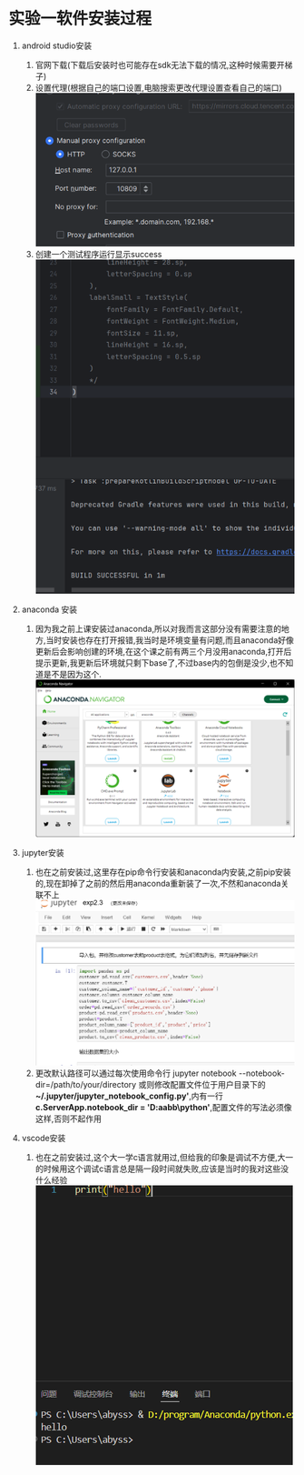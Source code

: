 # 实验一软件安装过程

1. android studio安装
   1. 官网下载(下载后安装时也可能存在sdk无法下载的情况,这种时候需要开梯子)
   2. 设置代理(根据自己的端口设置,电脑搜索更改代理设置查看自己的端口)
   ![代理设置](proxy.png)
   3. 创建一个测试程序运行显示success
   ![测试程序](androidrun.png)

2. anaconda 安装
   1. 因为我之前上课安装过anaconda,所以对我而言这部分没有需要注意的地方,当时安装也存在打开报错,我当时是环境变量有问题,而且anaconda好像更新后会影响创建的环境,在这个课之前有两三个月没用anaconda,打开后提示更新,我更新后环境就只剩下base了,不过base内的包倒是没少,也不知道是不是因为这个.
   ![anaconda](anaconda.png)
3. jupyter安装
   1. 也在之前安装过,这里存在pip命令行安装和anaconda内安装,之前pip安装的,现在卸掉了之前的然后用anaconda重新装了一次,不然和anaconda关联不上
   ![jupyter](jupyter.png)
   2. 更改默认路径可以通过每次使用命令行
   jupyter notebook --notebook-dir=/path/to/your/directory
   或则修改配置文件位于用户目录下的
   **~/.jupyter/jupyter_notebook_config.py'**,内有一行  
   **c.ServerApp.notebook_dir = 'D:aabb\python'**,配置文件的写法必须像这样,否则不起作用
4. vscode安装
   1. 也在之前安装过,这个大一学c语言就用过,但给我的印象是调试不方便,大一的时候用这个调试c语言总是隔一段时间就失败,应该是当时的我对这些没什么经验  
   ![vscode](vscode.png)